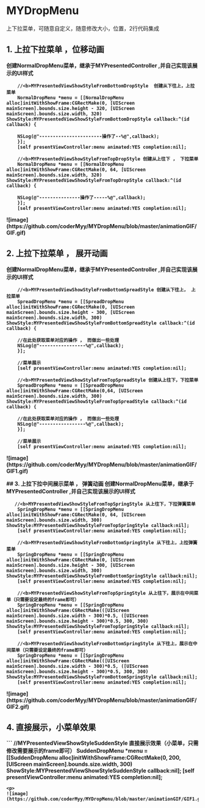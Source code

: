 # MYDropMenu
上下拉菜单，可随意自定义，随意修改大小，位置，2行代码集成



## 1. 上拉下拉菜单 ，位移动画

<b>创建NormalDropMenu菜单，继承于MYPresentedController ,并自己实现该展示的UI样式
```
    //<b>MYPresentedViewShowStyleFromBottomDropStyle  创建从下往上，上拉菜单
    NormalDropMenu *menu = [[NormalDropMenu alloc]initWithShowFrame:CGRectMake(0, [UIScreen mainScreen].bounds.size.height - 320, [UIScreen mainScreen].bounds.size.width, 320) ShowStyle:MYPresentedViewShowStyleFromBottomDropStyle callback:^(id callback) {

    NSLog(@"-----------------------操作了--%@",callback);
    }];
    [self presentViewController:menu animated:YES completion:nil];

```
<p>

```
    //<b>MYPresentedViewShowStyleFromTopDropStyle 创建从上往下 ， 下拉菜单
    NormalDropMenu *menu = [[NormalDropMenu alloc]initWithShowFrame:CGRectMake(0, 64, [UIScreen mainScreen].bounds.size.width, 320) ShowStyle:MYPresentedViewShowStyleFromTopDropStyle callback:^(id callback) {

    NSLog(@"---------------操作了-----%@",callback);
    }];
    [self presentViewController:menu animated:YES completion:nil];

```
<p>
![image](https://github.com/coderMyy/MYDropMenu/blob/master/animationGIF/GIF.gif)

## 2. 上拉下拉菜单 ， 展开动画
<b> 创建NormalDropMenu菜单，继承于MYPresentedController ,并自己实现该展示的UI样式

```
    //<b>MYPresentedViewShowStyleFromBottomSpreadStyle 创建从下往上， 上拉菜单
    SpreadDropMenu *menu = [[SpreadDropMenu alloc]initWithShowFrame:CGRectMake(0, [UIScreen mainScreen].bounds.size.height - 300, [UIScreen mainScreen].bounds.size.width, 300) ShowStyle:MYPresentedViewShowStyleFromBottomSpreadStyle callback:^(id callback) {

    //在此处获取菜单对应的操作 ， 而做出一些处理
    NSLog(@"-----------------%@",callback);
    }];

    //菜单展示
    [self presentViewController:menu animated:YES completion:nil];

```
<p>

```
    //<b>MYPresentedViewShowStyleFromTopSpreadStyle 创建从上往下，下拉菜单
    SpreadDropMenu *menu = [[SpreadDropMenu alloc]initWithShowFrame:CGRectMake(0,64, [UIScreen mainScreen].bounds.size.width, 300) ShowStyle:MYPresentedViewShowStyleFromTopSpreadStyle callback:^(id callback) {

    //在此处获取菜单对应的操作 ， 而做出一些处理
    NSLog(@"-----------------%@",callback);
    }];

    //菜单展示
    [self presentViewController:menu animated:YES completion:nil];

```
<p>
![image](https://github.com/coderMyy/MYDropMenu/blob/master/animationGIF/GIF1.gif)
<p>
## 3. 上拉下拉中间展示菜单 ， 弹簧动画
<b> 创建NormalDropMenu菜单，继承于MYPresentedController ,并自己实现该展示的UI样式
<p>

```
   //<b>MYPresentedViewShowStyleFromTopSpringStyle 从上往下，下拉弹簧菜单
    SpringDropMenu *menu = [[SpringDropMenu alloc]initWithShowFrame:CGRectMake(0, 64, [UIScreen mainScreen].bounds.size.width, 300) ShowStyle:MYPresentedViewShowStyleFromTopSpringStyle callback:nil];
    [self presentViewController:menu animated:YES completion:nil];

```
<p>

```
    //<b>MYPresentedViewShowStyleFromBottomSpringStyle 从下往上，上拉弹簧菜单
    SpringDropMenu *menu = [[SpringDropMenu alloc]initWithShowFrame:CGRectMake(0, [UIScreen mainScreen].bounds.size.height - 300, [UIScreen mainScreen].bounds.size.width, 300) ShowStyle:MYPresentedViewShowStyleFromBottomSpringStyle callback:nil];
    [self presentViewController:menu animated:YES completion:nil];
```
<p>

```
    //<b>MYPresentedViewShowStyleFromTopSpringStyle 从上往下，展示在中间菜单（只需要设定最终的frame即可）
    SpringDropMenu *menu = [[SpringDropMenu alloc]initWithShowFrame:CGRectMake(([UIScreen mainScreen].bounds.size.width - 300)*0.5, ([UIScreen mainScreen].bounds.size.height - 300)*0.5, 300, 300) ShowStyle:MYPresentedViewShowStyleFromTopSpringStyle callback:nil];
    [self presentViewController:menu animated:YES completion:nil];
```
<p>

```
    //<b>MYPresentedViewShowStyleFromBottomSpringStyle 从下往上，展示在中间菜单（只需要设定最终的frame即可）
    SpringDropMenu *menu = [[SpringDropMenu alloc]initWithShowFrame:CGRectMake(([UIScreen mainScreen].bounds.size.width - 300)*0.5, ([UIScreen mainScreen].bounds.size.height - 300)*0.5, 300, 300) ShowStyle:MYPresentedViewShowStyleFromBottomSpringStyle callback:nil];
    [self presentViewController:menu animated:YES completion:nil];

```
<p>
![image](https://github.com/coderMyy/MYDropMenu/blob/master/animationGIF/GIF2.gif)
<p>

## 4. 直接展示，小菜单效果
<p>
```
    //<b>MYPresentedViewShowStyleSuddenStyle 直接展示效果（小菜单，只需修改需要展示的frame即可）
    SuddenDropMenu *menu = [[SuddenDropMenu alloc]initWithShowFrame:CGRectMake(0, 200, [UIScreen mainScreen].bounds.size.width, 300) ShowStyle:MYPresentedViewShowStyleSuddenStyle callback:nil];
    [self presentViewController:menu animated:YES completion:nil];

```
<p>
![image](https://github.com/coderMyy/MYDropMenu/blob/master/animationGIF/GIF1.gif)







